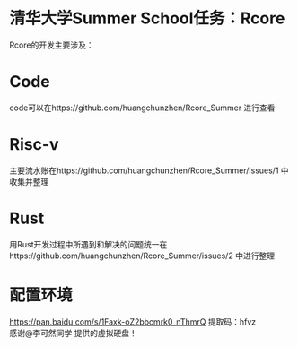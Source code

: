 # 清华大学Summer School任务：Rcore
Rcore的开发主要涉及：
# Code
code可以在https://github.com/huangchunzhen/Rcore_Summer 进行查看 

# Risc-v
主要流水账在https://github.com/huangchunzhen/Rcore_Summer/issues/1 中收集并整理

# Rust
用Rust开发过程中所遇到和解决的问题统一在https://github.com/huangchunzhen/Rcore_Summer/issues/2 中进行整理

# 配置环境
https://pan.baidu.com/s/1Faxk-oZ2bbcmrk0_nThmrQ  提取码：hfvz
<br /> 感谢@李可然同学 提供的虚拟硬盘！



